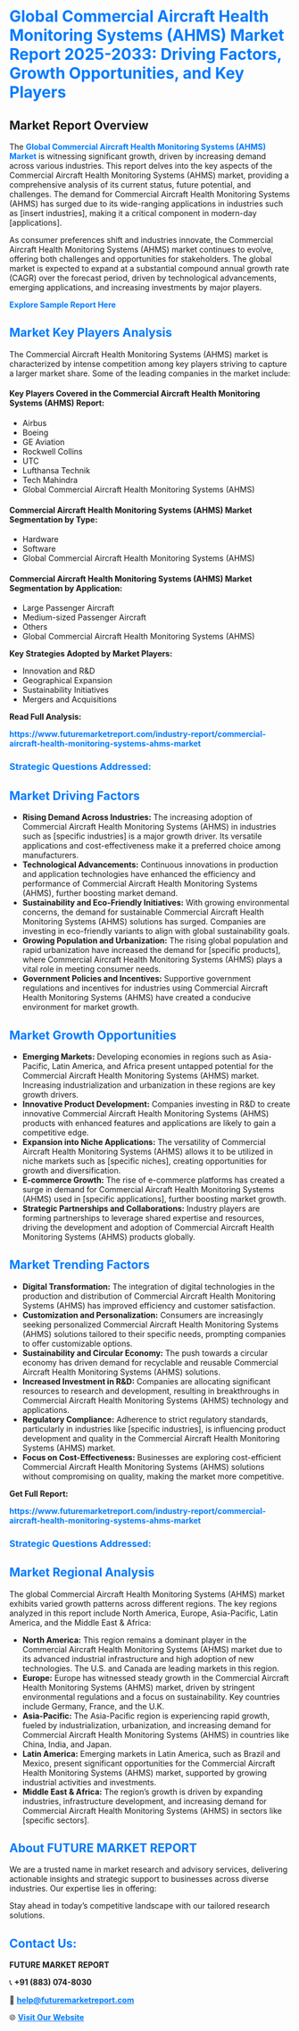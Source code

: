 <h1 style="color: #007BFF;">Global Commercial Aircraft Health Monitoring Systems (AHMS) Market Report 2025-2033: Driving Factors, Growth Opportunities, and Key Players</h1>

<section id="overview">
<h2>Market Report Overview</h2>
<p>The <a href="https://www.futuremarketreport.com/industry-report/commercial-aircraft-health-monitoring-systems-ahms-market" style="color: #007BFF; text-decoration: none;"><strong>Global Commercial Aircraft Health Monitoring Systems (AHMS) Market</strong></a> is witnessing significant growth, driven by increasing demand across various industries. This report delves into the key aspects of the Commercial Aircraft Health Monitoring Systems (AHMS) market, providing a comprehensive analysis of its current status, future potential, and challenges. The demand for Commercial Aircraft Health Monitoring Systems (AHMS) has surged due to its wide-ranging applications in industries such as [insert industries], making it a critical component in modern-day [applications].</p>
<p>As consumer preferences shift and industries innovate, the Commercial Aircraft Health Monitoring Systems (AHMS) market continues to evolve, offering both challenges and opportunities for stakeholders. The global market is expected to expand at a substantial compound annual growth rate (CAGR) over the forecast period, driven by technological advancements, emerging applications, and increasing investments by major players.</p>
</section>

<section id="overview">
<p><a href="https://www.futuremarketreport.com/request-sample/reportId=97381" style="color: #007BFF; text-decoration: none;"><strong>Explore Sample Report Here</strong></a></p>
</section>

<section id="key-players">
<h2 style="color: #007BFF;">Market Key Players Analysis</h2>
<p>The Commercial Aircraft Health Monitoring Systems (AHMS) market is characterized by intense competition among key players striving to capture a larger market share. Some of the leading companies in the market include:</p>
<h4>Key Players Covered in the Commercial Aircraft Health Monitoring Systems (AHMS) Report:</h4>
<ul><li>Airbus</li><li>Boeing</li><li>GE Aviation</li><li>Rockwell Collins</li><li>UTC</li><li>Lufthansa Technik</li><li>Tech Mahindra</li><li>Global Commercial Aircraft Health Monitoring Systems (AHMS)</li></ul>
<h4>Commercial Aircraft Health Monitoring Systems (AHMS) Market Segmentation by Type:</h4>
<ul><li>Hardware</li><li>Software</li><li>Global Commercial Aircraft Health Monitoring Systems (AHMS)</li></ul>

<h4>Commercial Aircraft Health Monitoring Systems (AHMS) Market Segmentation by Application:</h4>
<ul><li>Large Passenger Aircraft</li><li>Medium-sized Passenger Aircraft</li><li>Others</li><li>Global Commercial Aircraft Health Monitoring Systems (AHMS)</li></ul>
<p><strong>Key Strategies Adopted by Market Players:</strong></p>
<ul>
<li>Innovation and R&D</li>
<li>Geographical Expansion</li>
<li>Sustainability Initiatives</li>
<li>Mergers and Acquisitions</li>
</ul>
</section>

<section>
<p><strong>Read Full Analysis: </strong></p><a href="https://www.futuremarketreport.com/industry-report/commercial-aircraft-health-monitoring-systems-ahms-market" style="color: #007BFF; text-decoration: none;"><strong>https://www.futuremarketreport.com/industry-report/commercial-aircraft-health-monitoring-systems-ahms-market</strong></a>
<h3 style="color: #007BFF;">Strategic Questions Addressed:</h3>
</section>

<section id="driving-factors">
<h2 style="color: #007BFF;">Market Driving Factors</h2>
<ul>
<li><strong>Rising Demand Across Industries:</strong> The increasing adoption of Commercial Aircraft Health Monitoring Systems (AHMS) in industries such as [specific industries] is a major growth driver. Its versatile applications and cost-effectiveness make it a preferred choice among manufacturers.</li>
<li><strong>Technological Advancements:</strong> Continuous innovations in production and application technologies have enhanced the efficiency and performance of Commercial Aircraft Health Monitoring Systems (AHMS), further boosting market demand.</li>
<li><strong>Sustainability and Eco-Friendly Initiatives:</strong> With growing environmental concerns, the demand for sustainable Commercial Aircraft Health Monitoring Systems (AHMS) solutions has surged. Companies are investing in eco-friendly variants to align with global sustainability goals.</li>
<li><strong>Growing Population and Urbanization:</strong> The rising global population and rapid urbanization have increased the demand for [specific products], where Commercial Aircraft Health Monitoring Systems (AHMS) plays a vital role in meeting consumer needs.</li>
<li><strong>Government Policies and Incentives:</strong> Supportive government regulations and incentives for industries using Commercial Aircraft Health Monitoring Systems (AHMS) have created a conducive environment for market growth.</li>
</ul>
</section>

<section id="growth-opportunities">
<h2 style="color: #007BFF;">Market Growth Opportunities</h2>
<ul>
<li><strong>Emerging Markets:</strong> Developing economies in regions such as Asia-Pacific, Latin America, and Africa present untapped potential for the Commercial Aircraft Health Monitoring Systems (AHMS) market. Increasing industrialization and urbanization in these regions are key growth drivers.</li>
<li><strong>Innovative Product Development:</strong> Companies investing in R&D to create innovative Commercial Aircraft Health Monitoring Systems (AHMS) products with enhanced features and applications are likely to gain a competitive edge.</li>
<li><strong>Expansion into Niche Applications:</strong> The versatility of Commercial Aircraft Health Monitoring Systems (AHMS) allows it to be utilized in niche markets such as [specific niches], creating opportunities for growth and diversification.</li>
<li><strong>E-commerce Growth:</strong> The rise of e-commerce platforms has created a surge in demand for Commercial Aircraft Health Monitoring Systems (AHMS) used in [specific applications], further boosting market growth.</li>
<li><strong>Strategic Partnerships and Collaborations:</strong> Industry players are forming partnerships to leverage shared expertise and resources, driving the development and adoption of Commercial Aircraft Health Monitoring Systems (AHMS) products globally.</li>
</ul>
</section>

<section id="trending-factors">
<h2 style="color: #007BFF;">Market Trending Factors</h2>
<ul>
<li><strong>Digital Transformation:</strong> The integration of digital technologies in the production and distribution of Commercial Aircraft Health Monitoring Systems (AHMS) has improved efficiency and customer satisfaction.</li>
<li><strong>Customization and Personalization:</strong> Consumers are increasingly seeking personalized Commercial Aircraft Health Monitoring Systems (AHMS) solutions tailored to their specific needs, prompting companies to offer customizable options.</li>
<li><strong>Sustainability and Circular Economy:</strong> The push towards a circular economy has driven demand for recyclable and reusable Commercial Aircraft Health Monitoring Systems (AHMS) solutions.</li>
<li><strong>Increased Investment in R&D:</strong> Companies are allocating significant resources to research and development, resulting in breakthroughs in Commercial Aircraft Health Monitoring Systems (AHMS) technology and applications.</li>
<li><strong>Regulatory Compliance:</strong> Adherence to strict regulatory standards, particularly in industries like [specific industries], is influencing product development and quality in the Commercial Aircraft Health Monitoring Systems (AHMS) market.</li>
<li><strong>Focus on Cost-Effectiveness:</strong> Businesses are exploring cost-efficient Commercial Aircraft Health Monitoring Systems (AHMS) solutions without compromising on quality, making the market more competitive.</li>
</ul>
</section>

<section>
<p><strong>Get Full Report: </strong></p><a href="https://www.futuremarketreport.com/industry-report/commercial-aircraft-health-monitoring-systems-ahms-market" style="color: #007BFF; text-decoration: none;"><strong>https://www.futuremarketreport.com/industry-report/commercial-aircraft-health-monitoring-systems-ahms-market</strong></a>
<h3 style="color: #007BFF;">Strategic Questions Addressed:</h3>
</section>


<section id="regional-analysis">
<h2 style="color: #007BFF;">Market Regional Analysis</h2>
<p>The global Commercial Aircraft Health Monitoring Systems (AHMS) market exhibits varied growth patterns across different regions. The key regions analyzed in this report include North America, Europe, Asia-Pacific, Latin America, and the Middle East & Africa:</p>
<ul>
<li><strong>North America:</strong> This region remains a dominant player in the Commercial Aircraft Health Monitoring Systems (AHMS) market due to its advanced industrial infrastructure and high adoption of new technologies. The U.S. and Canada are leading markets in this region.</li>
<li><strong>Europe:</strong> Europe has witnessed steady growth in the Commercial Aircraft Health Monitoring Systems (AHMS) market, driven by stringent environmental regulations and a focus on sustainability. Key countries include Germany, France, and the U.K.</li>
<li><strong>Asia-Pacific:</strong> The Asia-Pacific region is experiencing rapid growth, fueled by industrialization, urbanization, and increasing demand for Commercial Aircraft Health Monitoring Systems (AHMS) in countries like China, India, and Japan.</li>
<li><strong>Latin America:</strong> Emerging markets in Latin America, such as Brazil and Mexico, present significant opportunities for the Commercial Aircraft Health Monitoring Systems (AHMS) market, supported by growing industrial activities and investments.</li>
<li><strong>Middle East & Africa:</strong> The region’s growth is driven by expanding industries, infrastructure development, and increasing demand for Commercial Aircraft Health Monitoring Systems (AHMS) in sectors like [specific sectors].</li>
</ul>
</section>

<footer>
<h2 style="color: #007BFF;">About FUTURE MARKET REPORT</h2>
<p>We are a trusted name in market research and advisory services, delivering actionable insights and strategic support to businesses across diverse industries. Our expertise lies in offering:</p>

<p>Stay ahead in today’s competitive landscape with our tailored research solutions.</p>

<h2 style="color: #007BFF;">Contact Us:</h2>
<p><strong>FUTURE MARKET REPORT</strong></p>
<p>📞 <strong>+91 (883) 074-8030</strong></p>
<p>📧 <strong><a href="mailto:help@futuremarketreport.com" style="color: #007BFF;">help@futuremarketreport.com</a></strong></p>
<p>🌐 <strong><a href="https://www.futuremarketreport.com/" style="color: #007BFF;">Visit Our Website</a></strong></p>
</footer>